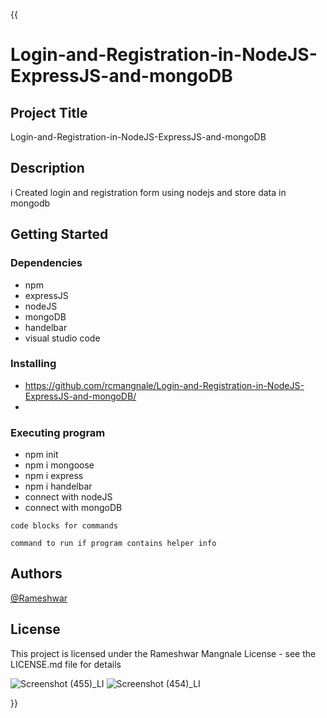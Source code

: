 {{
# Login-and-Registration-in-NodeJS-ExpressJS-and-mongoDB

## Project Title

Login-and-Registration-in-NodeJS-ExpressJS-and-mongoDB

## Description

i Created login and registration form using nodejs and store data in mongodb

## Getting Started

### Dependencies

* npm 
* expressJS
* nodeJS
* mongoDB
* handelbar
* visual studio code

### Installing

* https://github.com/rcmangnale/Login-and-Registration-in-NodeJS-ExpressJS-and-mongoDB/
* 
### Executing program

* npm init
* npm i mongoose
* npm i express
* npm i handelbar
* connect with nodeJS
* connect with mongoDB
```
code blocks for commands
```

```
command to run if program contains helper info
```

## Authors

[@Rameshwar](https://github.com/rcmangnale)

## License

This project is licensed under the Rameshwar Mangnale License - see the LICENSE.md file for details


![Screenshot (455)_LI](https://user-images.githubusercontent.com/71819767/138723175-f6e0dd10-2fb4-462a-84d2-6e6da3e6cfb1.jpg)
![Screenshot (454)_LI](https://user-images.githubusercontent.com/71819767/138723196-fe02b5b8-b6f3-4b42-b4de-7f37831069cd.jpg)

}}
